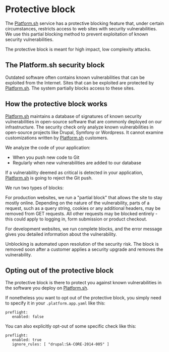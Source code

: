 # Protective block

The [Platform.sh](https://platform.sh) service has a protective blocking
feature that, under certain circumstances, restricts access to web sites
with security vulnerabilities. We use this partial blocking method to
prevent exploitation of known security vulnerabilities.

The protective block is meant for high impact, low complexity attacks.

## The Platform.sh security block

Outdated software often contains known vulnerabilities that can be
exploited from the Internet. Sites that can be exploited are protected
by [Platform.sh](https://platform.sh). The system partially blocks
access to these sites.

## How the protective block works

[Platform.sh](https://platform.sh) maintains a database of signatures of
known security vulnerabilities in open-source software that are commonly
deployed on our infrastructure. The security check only analyze known
vulnerabilities in open-source projects like Drupal, Symfony or
Wordpress. It cannot examine customizations written by
[Platform.sh](https://platform.sh) customers.

We analyze the code of your application:

-   When you push new code to Git
-   Regularly when new vulnerabilities are added to our database

If a vulnerability deemed as critical is detected in your application,
[Platform.sh](https://platform.sh) is going to reject the Git push.


We run two types of blocks:

For production websites, we run a "partial block" that allows the site
to stay mostly online. Depending on the nature of the vulnerability,
parts of a request, such as a query string, cookies or any additional
headers, may be removed from GET requests. All other requests may be
blocked entirely - this could apply to logging in, form submission or
product checkout.

For development websites, we run complete blocks, and the error message
gives you detailed information about the vulnerability.

Unblocking is automated upon resolution of the security risk. The block
is removed soon after a customer applies a security upgrade and removes
the vulnerability.

## Opting out of the protective block

The protective block is there to protect you against known vulnerabilities
in the software you deploy on [Platform.sh](https://platform.sh).

If nonetheless you want to opt out of the protective block, you simply
need to specify it in your `.platform.app.yaml` like this:

    preflight:
       enabled: false

You can also explicitly opt-out of some specific check like this:

    preflight:
       enabled: true
       ignore_rules: [ "drupal:SA-CORE-2014-005" ]
